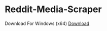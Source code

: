 # Reddit-Media-Scraper

Download For Windows (x64) [Download](https://drive.google.com/file/d/1f7kegw85uXIPK_wTj5guK37wZhsgCYGf/view?usp=sharing)
